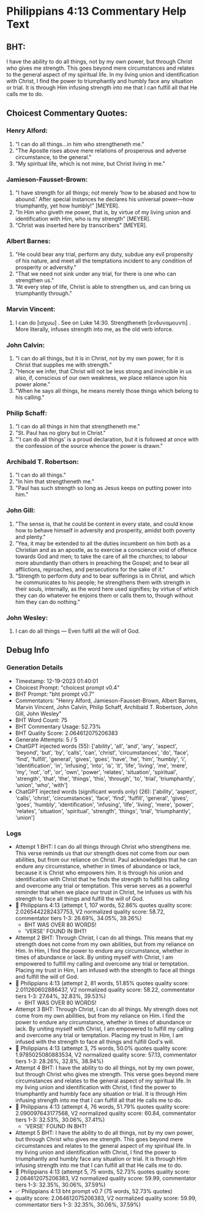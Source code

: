 # Philippians 4:13 Commentary Help Text

## BHT:
I have the ability to do all things, not by my own power, but through Christ who gives me strength. This goes beyond mere circumstances and relates to the general aspect of my spiritual life. In my living union and identification with Christ, I find the power to triumphantly and humbly face any situation or trial. It is through Him infusing strength into me that I can fulfill all that He calls me to do.

## Choicest Commentary Quotes:
### Henry Alford:
1. "I can do all things...in him who strengtheneth me." 
2. "The Apostle rises above mere relations of prosperous and adverse circumstance, to the general."
3. "My spiritual life, which is not mine, but Christ living in me."

### Jamieson-Fausset-Brown:
1. "I have strength for all things; not merely 'how to be abased and how to abound.' After special instances he declares his universal power—how triumphantly, yet how humbly!" [MEYER].
2. "In Him who giveth me power, that is, by virtue of my living union and identification with Him, who is my strength" [MEYER].
3. "Christ was inserted here by transcribers" [MEYER].

### Albert Barnes:
1. "He could bear any trial, perform any duty, subdue any evil propensity of his nature, and meet all the temptations incident to any condition of prosperity or adversity."
2. "That we need not sink under any trial, for there is one who can strengthen us."
3. "At every step of life, Christ is able to strengthen us, and can bring us triumphantly through."

### Marvin Vincent:
1. I can do [ισχυω] . See on Luke 14:30. 
Strengtheneth [ενδυναμουντι] . More literally, infuses strength into me, as the old verb inforce.


### John Calvin:
1. "I can do all things, but it is in Christ, not by my own power, for it is Christ that supplies me with strength."
2. "Hence we infer, that Christ will not be less strong and invincible in us also, if, conscious of our own weakness, we place reliance upon his power alone."
3. "When he says all things, he means merely those things which belong to his calling."

### Philip Schaff:
1. "I can do all things in him that strengtheneth me."
2. "St. Paul has no glory but in Christ."
3. "'I can do all things' is a proud declaration, but it is followed at once with the confession of the source whence the power is drawn."

### Archibald T. Robertson:
1. "I can do all things." 
2. "In him that strengtheneth me."
3. "Paul has such strength so long as Jesus keeps on putting power into him."

### John Gill:
1. "The sense is, that he could be content in every state, and could know how to behave himself in adversity and prosperity, amidst both poverty and plenty."
2. "Yea, it may be extended to all the duties incumbent on him both as a Christian and as an apostle, as to exercise a conscience void of offence towards God and men; to take the care of all the churches; to labour more abundantly than others in preaching the Gospel; and to bear all afflictions, reproaches, and persecutions for the sake of it."
3. "Strength to perform duty and to bear sufferings is in Christ, and which he communicates to his people; he strengthens them with strength in their souls, internally, as the word here used signifies; by virtue of which they can do whatever he enjoins them or calls them to, though without him they can do nothing."

### John Wesley:
1. I can do all things — Even fulfil all the will of God.



## Debug Info
### Generation Details
- Timestamp: 12-19-2023 01:40:01
- Choicest Prompt: "choicest prompt v0.4"
- BHT Prompt: "bht prompt v0.7"
- Commentators: "Henry Alford, Jamieson-Fausset-Brown, Albert Barnes, Marvin Vincent, John Calvin, Philip Schaff, Archibald T. Robertson, John Gill, John Wesley"
- BHT Word Count: 75
- BHT Commentary Usage: 52.73%
- BHT Quality Score: 2.064612075206383
- Generate Attempts: 5 / 5
- ChatGPT injected words (55):
	['ability', 'all', 'and', 'any', 'aspect', 'beyond', 'but', 'by', 'calls', 'can', 'christ', 'circumstances', 'do', 'face', 'find', 'fulfill', 'general', 'gives', 'goes', 'have', 'he', 'him', 'humbly', 'i', 'identification', 'in', 'infusing', 'into', 'is', 'it', 'life', 'living', 'me', 'mere', 'my', 'not', 'of', 'or', 'own', 'power', 'relates', 'situation', 'spiritual', 'strength', 'that', 'the', 'things', 'this', 'through', 'to', 'trial', 'triumphantly', 'union', 'who', 'with']
- ChatGPT injected words (significant words only) (26):
	['ability', 'aspect', 'calls', 'christ', 'circumstances', 'face', 'find', 'fulfill', 'general', 'gives', 'goes', 'humbly', 'identification', 'infusing', 'life', 'living', 'mere', 'power', 'relates', 'situation', 'spiritual', 'strength', 'things', 'trial', 'triumphantly', 'union']

### Logs
- Attempt 1 BHT: I can do all things through Christ who strengthens me. This verse reminds us that our strength does not come from our own abilities, but from our reliance on Christ. Paul acknowledges that he can endure any circumstance, whether in times of abundance or lack, because it is Christ who empowers him. It is through his union and identification with Christ that he finds the strength to fulfill his calling and overcome any trial or temptation. This verse serves as a powerful reminder that when we place our trust in Christ, he infuses us with his strength to face all things and fulfill the will of God.
- 🔄 Philippians 4:13 (attempt 1, 107 words, 52.86% quotes quality score: 2.0265442282437753, V2 normalized quality score: 58.72, commentator tiers 1-3: 26.69%, 34.05%, 39.26%) 
	- BHT WAS OVER 80 WORDS! 
	- 'VERSE' FOUND IN BHT!
- Attempt 2 BHT: Through Christ, I can do all things. This means that my strength does not come from my own abilities, but from my reliance on Him. In Him, I find the power to endure any circumstance, whether in times of abundance or lack. By uniting myself with Christ, I am empowered to fulfill my calling and overcome any trial or temptation. Placing my trust in Him, I am infused with the strength to face all things and fulfill the will of God.
- 🔄 Philippians 4:13 (attempt 2, 81 words, 51.85% quotes quality score: 2.011260602886437, V2 normalized quality score: 58.22, commentator tiers 1-3: 27.64%, 32.83%, 39.53%) 
	- BHT WAS OVER 80 WORDS!
- Attempt 3 BHT: Through Christ, I can do all things. My strength does not come from my own abilities, but from my reliance on Him. I find the power to endure any circumstance, whether in times of abundance or lack. By uniting myself with Christ, I am empowered to fulfill my calling and overcome any trial or temptation. Placing my trust in Him, I am infused with the strength to face all things and fulfill God's will.
- 🔄 Philippians 4:13 (attempt 3, 75 words, 50.0% quotes quality score: 1.9785025080883534, V2 normalized quality score: 57.13, commentator tiers 1-3: 28.26%, 32.8%, 38.94%)
- Attempt 4 BHT: I have the ability to do all things, not by my own power, but through Christ who gives me strength. This verse goes beyond mere circumstances and relates to the general aspect of my spiritual life. In my living union and identification with Christ, I find the power to triumphantly and humbly face any situation or trial. It is through Him infusing strength into me that I can fulfill all that He calls me to do.
- 🔄 Philippians 4:13 (attempt 4, 76 words, 51.79% quotes quality score: 2.090097643177568, V2 normalized quality score: 60.84, commentator tiers 1-3: 32.53%, 30.06%, 37.41%) 
	- 'VERSE' FOUND IN BHT!
- Attempt 5 BHT: I have the ability to do all things, not by my own power, but through Christ who gives me strength. This goes beyond mere circumstances and relates to the general aspect of my spiritual life. In my living union and identification with Christ, I find the power to triumphantly and humbly face any situation or trial. It is through Him infusing strength into me that I can fulfill all that He calls me to do.
- 🔄 Philippians 4:13 (attempt 5, 75 words, 52.73% quotes quality score: 2.064612075206383, V2 normalized quality score: 59.99, commentator tiers 1-3: 32.35%, 30.06%, 37.59%)
- ✅ Philippians 4:13 bht prompt v0.7 (75 words, 52.73% quotes)
- quality score: 2.064612075206383, V2 normalized quality score: 59.99, commentator tiers 1-3: 32.35%, 30.06%, 37.59%)
